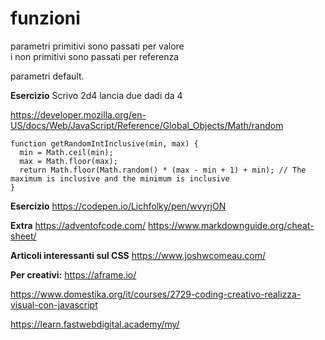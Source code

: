 # funzioni

parametri primitivi sono passati per valore  
i non primitivi sono passati per referenza  

parametri default.  

**Esercizio**
Scrivo 2d4 lancia due dadi da 4

https://developer.mozilla.org/en-US/docs/Web/JavaScript/Reference/Global_Objects/Math/random

```
function getRandomIntInclusive(min, max) {
  min = Math.ceil(min);
  max = Math.floor(max);
  return Math.floor(Math.random() * (max - min + 1) + min); // The maximum is inclusive and the minimum is inclusive
}
```

**Esercizio**
https://codepen.io/Lichfolky/pen/wvyrjON

**Extra**
https://adventofcode.com/
https://www.markdownguide.org/cheat-sheet/


**Articoli interessanti sul CSS**
https://www.joshwcomeau.com/


**Per creativi:**
https://aframe.io/

https://www.domestika.org/it/courses/2729-coding-creativo-realizza-visual-con-javascript

https://learn.fastwebdigital.academy/my/
